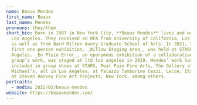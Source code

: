 ```yaml
---
name: Beaux Mendes
first_name: Beaux
last_name: Mendes
pronouns: they/them
short_bio: Born in 1987 in New York City, **Beaux Mendes** lives and works in
  Los Angeles. They received an MFA from University of California, Los Angeles
  as well as from Bard Milton Avery Graduate School of Arts. In 2021, their
  first one-person exhibition, _Willow Staging Area_, was held at STARS, Los
  Angeles. _En Plein Error_, an eponymous exhibition of a collaborative drawing
  group’s work, was staged at ltd los angeles in 2019. Mendes’ work has been
  included in group shows at STARS, Real Pain Fine Arts, The Gallery at
  Michael’s, all in Los Angeles, at Palazzo Tamborino Cezzi, Lecce, Italy, and
  at Steven Harvey Fine Art Projects, New York, among others.
portraits:
  - media: 2022/02/beaux-mendes
website: https://beauxmendes.com/
---
```

